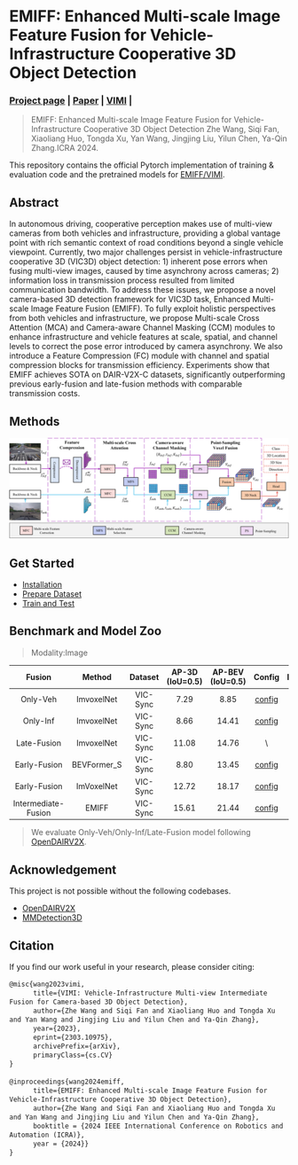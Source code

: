 # EMIFF: Enhanced Multi-scale Image Feature Fusion for Vehicle-Infrastructure Cooperative 3D Object Detection

### [Project page](https://github.com/Bosszhe/EMIFF) | [Paper](https://arxiv.org/abs/2402.15272) | [VIMI](https://arxiv.org/abs/2303.10975) |

>EMIFF: Enhanced Multi-scale Image Feature Fusion for Vehicle-Infrastructure Cooperative 3D Object Detection
Zhe Wang, Siqi Fan, Xiaoliang Huo, Tongda Xu, Yan Wang, Jingjing Liu, Yilun Chen, Ya-Qin Zhang.ICRA 2024.

This repository contains the official Pytorch implementation of training & evaluation code and the pretrained models for [EMIFF/VIMI](https://arxiv.org/abs/2303.10975).


## Abstract

In autonomous driving, cooperative perception makes use of multi-view cameras from both vehicles and infrastructure, providing a global vantage point with rich semantic context of road conditions beyond a single vehicle viewpoint. Currently, two major challenges persist in vehicle-infrastructure cooperative 3D (VIC3D) object detection: $1)$ inherent pose errors when fusing multi-view images, caused by time asynchrony across cameras;  $2)$ information loss in transmission process resulted from limited communication bandwidth.
To address these issues, we propose a novel camera-based 3D detection framework for VIC3D task, Enhanced Multi-scale Image Feature Fusion (EMIFF).
To fully exploit holistic perspectives from both vehicles and infrastructure, we propose Multi-scale Cross Attention (MCA) and Camera-aware Channel Masking (CCM) modules to enhance infrastructure and vehicle features at scale, spatial, and channel levels to correct the pose error introduced by camera asynchrony. We also introduce a Feature Compression (FC) module with channel and spatial compression blocks for transmission efficiency. Experiments show that EMIFF achieves SOTA on DAIR-V2X-C datasets, significantly outperforming previous early-fusion and late-fusion methods with comparable transmission costs.



## Methods
![Architecture](./Fig/EMIFF_architecture.png)


<!-- ## VIMI_Performance
* DAIR-V2X-C

![performance](./Fig/VIMI_performance.png)

* Compression Impact

<!-- ![compression](./Fig/CM_3D.png =960x540) -->

<!-- <img src="./Fig/CM_3D.png" width="480" height="270">  -->



## Get Started


- [Installation](docs/en/install.md)
- [Prepare Dataset](docs/en/prepare_dataset.md)
- [Train and Test](docs/en/train_test.md)





## Benchmark and Model Zoo

>Modality:Image

| Fusion  | Method| Dataset   | AP-3D (IoU=0.5)  | AP-BEV (IoU=0.5) |Config|DownLoad| 
| :-----: | :--------: | :-------: | :----: | :----: | :----: | :-----: |     
| Only-Veh | ImvoxelNet | VIC-Sync  |   7.29 | 8.85   | [config](cfgs/vic/vic_v/vic_coop_v_imvoxelnet.py)   |\ |
| Only-Inf | ImvoxelNet | VIC-Sync  |   8.66 | 14.41  | [config](cfgs/vic/vic_i/vic_coop_i_imvoxelnet.py)    |\ |
| Late-Fusion | ImvoxelNet | VIC-Sync  | 11.08 | 14.76 |     \ |  \  |
| Early-Fusion | BEVFormer_S | VIC-Sync  | 8.80   | 13.45 |  [config](cfgs/vic/vicfuser_deform_base_r50_960x540_12e_bs1.py) | [model/log](https://drive.google.com/drive/folders/1wx5wtJ1Cwc30EhSgNZymyl4HrSjz9MXZ?usp=drive_link)|      
| Early-Fusion | ImVoxelNet | VIC-Sync  |  12.72  | 18.17 |  [config](cfgs/vic/vicfuser_voxel/vicfuser_voxel_r50_960x540_12e_bs2.py) | [model/log](https://drive.google.com/drive/folders/1wx5wtJ1Cwc30EhSgNZymyl4HrSjz9MXZ?usp=drive_link)|  
| Intermediate-Fusion| EMIFF | VIC-Sync  | 15.61   | 21.44 | [config](cfgs/vic/vimi_960x540_12e_bs2.py)  |  [model/log](https://drive.google.com/drive/folders/1wx5wtJ1Cwc30EhSgNZymyl4HrSjz9MXZ?usp=drive_link)  |             

> We evaluate Only-Veh/Only-Inf/Late-Fusion model following [OpenDAIRV2X](https://github.com/AIR-THU/DAIR-V2X).

## Acknowledgement

This project is not possible without the following codebases.
* [OpenDAIRV2X ](https://github.com/AIR-THU/DAIR-V2X/tree/main)
*  [MMDetection3D](https://github.com/open-mmlab/mmdetection3d)
<!-- * [pypcd](https://github.com/dimatura/pypcd) -->


## Citation

If you find our work useful in your research, please consider citing:

```
@misc{wang2023vimi,
      title={VIMI: Vehicle-Infrastructure Multi-view Intermediate Fusion for Camera-based 3D Object Detection}, 
      author={Zhe Wang and Siqi Fan and Xiaoliang Huo and Tongda Xu and Yan Wang and Jingjing Liu and Yilun Chen and Ya-Qin Zhang},
      year={2023},
      eprint={2303.10975},
      archivePrefix={arXiv},
      primaryClass={cs.CV}
}

@inproceedings{wang2024emiff,
      title={EMIFF: Enhanced Multi-scale Image Feature Fusion for Vehicle-Infrastructure Cooperative 3D Object Detection}, 
      author={Zhe Wang and Siqi Fan and Xiaoliang Huo and Tongda Xu and Yan Wang and Jingjing Liu and Yilun Chen and Ya-Qin Zhang},
      booktitle = {2024 IEEE International Conference on Robotics and Automation (ICRA)},
      year = {2024}}
}
```
